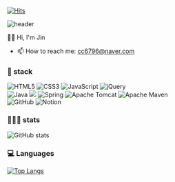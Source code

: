 <!-- 방문자 수 -->
[![Hits](https://hits.seeyoufarm.com/api/count/incr/badge.svg?url=https%3A%2F%2Fgithub.com%2FJin6796&count_bg=%2300BFFF&title_bg=%23555555&icon=github.svg&icon_color=%23E7E7E7&title=Today+%2F+Total&edge_flat=false)](https://hits.seeyoufarm.com)

<!-- 
**Jin6796/Jin6796** is a ✨ _special_ ✨ repository because its `README.md` (this file) appears on your GitHub profile.

Here are some ideas to get you started:

- 🔭 I’m currently working on ... 
- 🌱 I’m currently learning ...
- 👯 I’m looking to collaborate on ...
- 🤔 I’m looking for help with ...
- 💬 Ask me about ...
- 📫 How to reach me: ...
- 😄 Pronouns: ...
- ⚡ Fun fact: ...
-->

![header](https://capsule-render.vercel.app/api?type=wave&color=gradient&height=200&section=header&text=Jin'sGitHub&fontSize=50&fontAlignY=30)

👋🏻 Hi, I'm Jin
- 📫 How to reach me: cc6796@naver.com


### 📌 stack
![HTML5](https://img.shields.io/badge/html5-%23E34F26.svg?style=for-the-badge&logo=html5&logoColor=white) ![CSS3](https://img.shields.io/badge/css3-%231572B6.svg?style=for-the-badge&logo=css3&logoColor=white) ![JavaScript](https://img.shields.io/badge/javascript-%23323330.svg?style=for-the-badge&logo=javascript&logoColor=%23F7DF1E) ![jQuery](https://img.shields.io/badge/jquery-%230769AD.svg?style=for-the-badge&logo=jquery&logoColor=white) 
<br>
![Java](https://img.shields.io/badge/java-%23ED8B00.svg?style=for-the-badge&logo=java&logoColor=white)  <img src="https://img.shields.io/badge/oracle-F80000?style=for-the-badge&logo=oracle&logoColor=white">  ![Spring](https://img.shields.io/badge/spring-%236DB33F.svg?style=for-the-badge&logo=spring&logoColor=white) ![Apache Tomcat](https://img.shields.io/badge/apache%20tomcat-%23F8DC75.svg?style=for-the-badge&logo=apache-tomcat&logoColor=black) 
![Apache Maven](https://img.shields.io/badge/Apache%20Maven-C71A36?style=for-the-badge&logo=Apache%20Maven&logoColor=white) 
<br>
![GitHub](https://img.shields.io/badge/github-%23121011.svg?style=for-the-badge&logo=github&logoColor=white) ![Notion](https://img.shields.io/badge/Notion-%23000000.svg?style=for-the-badge&logo=notion&logoColor=white)
<br>
### 👩🏻‍💻 stats

![GitHub stats](https://github-readme-stats.vercel.app/api?username=jin6796&show_icons=true)



### 💻 Languages

[![Top Langs](https://github-readme-stats.vercel.app/api/top-langs/?username=jin6796)](https://github.com/anuraghazra/github-readme-stats)


